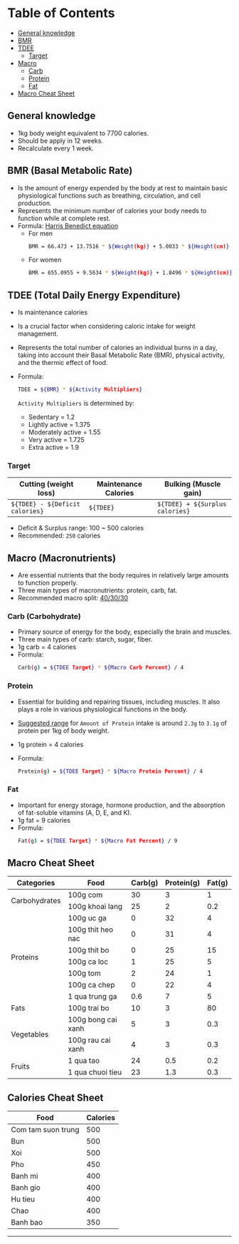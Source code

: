 # Table of Contents

- [General knowledge](#general-knowledge)
- [BMR](#bmr-basal-metabolic-rate)
- [TDEE](#tdee-total-daily-energy-expenditure)
  - [Target](#target)
- [Macro](#macro-macronutrient)
  - [Carb](#carb)
  - [Protein](#protein)
  - [Fat](#fat)
- [Macro Cheat Sheet](#macro-cheat-sheet)

## General knowledge

- 1kg body weight equivalent to 7700 calories.
- Should be apply in 12 weeks.
- Recalculate every 1 week.

## BMR (Basal Metabolic Rate)

- Is the amount of energy expended by the body at rest to maintain basic physiological functions such as breathing, circulation, and cell production.
- Represents the minimum number of calories your body needs to function while at complete rest.
- Formula: [Harris Benedict equation](https://www.ncbi.nlm.nih.gov/pmc/articles/PMC7784146)
  - For men
    ```bash
    BMR = 66.473 + 13.7516 * ${Weight(kg)} + 5.0033 * ${Height(cm)} – 6.755 * ${Age(years)}
    ```
  - For women
    ```bash
    BMR = 655.0955 + 9.5634 * ${Weight(kg)} + 1.8496 * ${Height(cm)} – 4.6756 * ${Age(years)}
    ```

## TDEE (Total Daily Energy Expenditure)

- Is maintenance calories
- Is a crucial factor when considering caloric intake for weight management.
- Represents the total number of calories an individual burns in a day, taking into account their Basal Metabolic Rate (BMR), physical activity, and the thermic effect of food.
- Formula:

  ```bash
  TDEE = ${BMR} * ${Activity Multipliers}
  ```

  `Activity Multipliers` is determined by:

  - Sedentary = 1.2
  - Lightly active = 1.375
  - Moderately active = 1.55
  - Very active = 1.725
  - Extra active = 1.9

### Target

| Cutting (weight loss)           | Maintenance Calories | Bulking (Muscle gain)           |
| ------------------------------- | -------------------- | ------------------------------- |
| `${TDEE} - ${Deficit calories}` | `${TDEE}`            | `${TDEE} + ${Surplus calories}` |

- Deficit & Surplus range: 100 ~ 500 calories
- Recommended: `250` calories

## Macro (Macronutrients)

- Are essential nutrients that the body requires in relatively large amounts to function properly.
- Three main types of macronutrients: protein, carb, fat.
- Recommended macro split: [40/30/30](https://www.ideafit.com/nutrition/the-science-behind-40-30-30)

### Carb (Carbohydrate)

- Primary source of energy for the body, especially the brain and muscles.
- Three main types of carb: starch, sugar, fiber.
- 1g carb = 4 calories
- Formula:
  ```bash
  Carb(g) = ${TDEE Target} * ${Macro Carb Percent} / 4
  ```

### Protein

- Essential for building and repairing tissues, including muscles. It also plays a role in various physiological functions in the body.
- [Suggested range](https://pubmed.ncbi.nlm.nih.gov/24864135) for `Amount of Protein` intake is around `2.3g` to `3.1g` of protein per 1kg of body weight.
- 1g protein = 4 calories
- Formula:

  ```bash
  Protein(g) = ${TDEE Target} * ${Macro Protein Percent} / 4
  ```

### Fat

- Important for energy storage, hormone production, and the absorption of fat-soluble vitamins (A, D, E, and K).
- 1g fat = 9 calories
- Formula:
  ```bash
  Fat(g) = ${TDEE Target} * ${Macro Fat Percent} / 9
  ```

## Macro Cheat Sheet

<table>
  <thead>
    <tr>
      <th>Categories</th>
      <th>Food</th>
      <th>Carb(g)</th>
      <th>Protein(g)</th>
      <th>Fat(g)</th>
    </tr>
  </thead>
  <tbody>
    <tr>
      <td rowspan=2>Carbohydrates</td>
      <td>100g com</td><td>30</td><td>3</td><td>1</td>
    </tr>
    <tr>
      <td>100g khoai lang</td><td>25</td><td>2</td><td>0.2</td>
    </tr>
    <tr>
      <td rowspan=7>Proteins</td>
      <td>100g uc ga</td><td>0</td><td>32</td><td>4</td>
    </tr>
    <tr>
      <td>100g thit heo nac</td><td>0</td><td>31</td><td>4</td>
    </tr>
    <tr>
      <td>100g thit bo</td><td>0</td><td>25</td><td>15</td>
    </tr>
    <tr>
      <td>100g ca loc</td><td>1</td><td>25</td><td>5</td>
    </tr>
    <tr>
      <td>100g tom</td><td>2</td><td>24</td><td>1</td>
    </tr>
    <tr>
      <td>100g ca chep</td><td>0</td><td>22</td><td>4</td>
    </tr>
    <tr>
      <td>1 qua trung ga</td><td>0.6</td><td>7</td><td>5</td>
    </tr>
    <tr>
      <td rowspan=1>Fats</td>
      <td>100g trai bo</td><td>10</td><td>3</td><td>80</td>
    </tr>
    <tr>
      <td rowspan=2>Vegetables</td>
      <td>100g bong cai xanh</td><td>5</td><td>3</td><td>0.3</td>
    </tr>
    <tr>
      <td>100g rau cai xanh</td><td>4</td><td>3</td><td>0.3</td>
    </tr>
    <tr>
    <td rowspan=2>Fruits</td>
      <td>1 qua tao</td><td>24</td><td>0.5</td><td>0.2</td>
    </tr>
    <tr>
      <td>1 qua chuoi tieu</td><td>23</td><td>1.3</td><td>0.3</td>
    </tr>
  </tbody>
</table>

## Calories Cheat Sheet

<table>
  <thead>
    <tr>
      <th>Food</th>
      <th>Calories</th>
    </tr>
  </thead>
  <tbody>
    <tr>
      <td>Com tam suon trung</td><td>500</td>
    </tr>
    <tr>
      <td>Bun</td><td>500</td>
    </tr>
    <tr>
      <td>Xoi</td><td>500</td>
    </tr>
    <tr>
      <td>Pho</td><td>450</td>
    </tr>
    <tr>
      <td>Banh mi</td><td>400</td>
    </tr>
    <tr>
      <td>Banh gio</td><td>400</td>
    </tr>
    <tr>
      <td>Hu tieu</td><td>400</td>
    </tr>
    <tr>
      <td>Chao</td><td>400</td>
    </tr>
    <tr>
      <td>Banh bao</td><td>350</td>
    </tr>
  </tbody>
</table>

---
